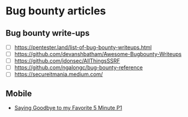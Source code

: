# Bug bounty articles

## Bug bounty write-ups

- [ ] https://pentester.land/list-of-bug-bounty-writeups.html
- [ ] https://github.com/devanshbatham/Awesome-Bugbounty-Writeups
- [ ] https://github.com/jdonsec/AllThingsSSRF
- [ ] https://github.com/ngalongc/bug-bounty-reference
- [ ] https://secureitmania.medium.com/

## Mobile

- [Saying Goodbye to my Favorite 5 Minute P1](https://www.allysonomalley.com/2020/01/06/saying-goodbye-to-my-favorite-5-minute-p1/)
